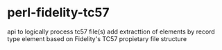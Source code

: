 # perl-fidelity-tc57

api to logically  process tc57 file(s) add extracttion of elements 
by record type element based on Fidelity's TC57 propietary file structure  
